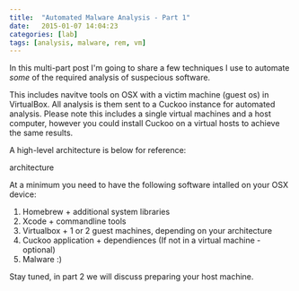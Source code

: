 ```yaml
---
title:  "Automated Malware Analysis - Part 1"
date:   2015-01-07 14:04:23
categories: [lab]
tags: [analysis, malware, rem, vm]
---
```

In this multi-part post I'm going to share a few techniques I use to automate <i>some</i> of the required analysis of suspecious software.  

This includes navitve tools on OSX with a victim machine (guest os) in VirtualBox.  All analysis is them sent to a Cuckoo
instance for automated analysis.  Please note this includes a single virtual machines and a host computer, however you could
install Cuckoo on a virtual hosts to achieve the same results.

A high-level architecture is below for reference:

architecture

At a minimum you need to have the following software intalled on your OSX device:

1. Homebrew + additional system libraries
2. Xcode + commandline tools
3. Virtualbox + 1 or 2 guest machines, depending on your architecture
4. Cuckoo application + dependiences (If not in a virtual machine - optional)
5. Malware :)

Stay tuned, in part 2 we will discuss preparing your host machine. 

